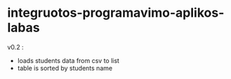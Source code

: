 # integruotos-programavimo-aplikos-labas

v0.2 :

- loads students data from csv to list
- table is sorted by students name
